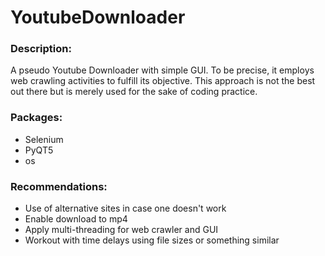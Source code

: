 # YoutubeDownloader
### Description:

A pseudo Youtube Downloader with simple GUI. To be precise, it employs web crawling activities to fulfill its objective. This approach is not the best out there but is merely used for the sake of coding practice.

### Packages:
- Selenium
- PyQT5
- os

### Recommendations:
- Use of alternative sites in case one doesn't work
- Enable download to mp4
- Apply multi-threading for web crawler and GUI
- Workout with time delays using file sizes or something similar
